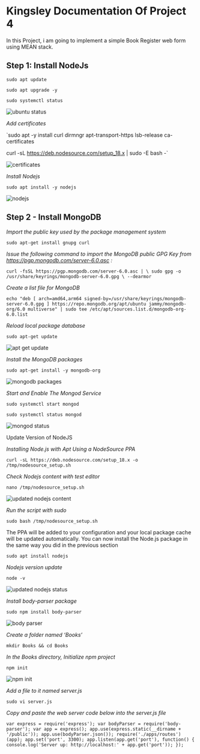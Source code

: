 # Kingsley Documentation Of Project 4

In this Project, i am going to implement a simple Book Register web form using MEAN stack.

## Step 1: Install NodeJs

`sudo apt update`

`sudo apt upgrade -y`

`sudo systemctl status`

![ubuntu status](./images/status-ubuntu.jpg)

*Add certificates*

`sudo apt -y install curl dirmngr apt-transport-https lsb-release ca-certificates

curl -sL https://deb.nodesource.com/setup_18.x | sudo -E bash -`

![certificates](./images/certificates-status.jpg)

*Install Nodejs*

`sudo apt install -y nodejs`

![nodejs](./images/nodejs-status.jpg)


## Step 2 - Install MongoDB

*Import the public key used by the package management system*

`sudo apt-get install gnupg curl`

*Issue the following command to import the MongoDB public GPG Key from 
https://pgp.mongodb.com/server-6.0.asc
:*

`curl -fsSL https://pgp.mongodb.com/server-6.0.asc | \
   sudo gpg -o /usr/share/keyrings/mongodb-server-6.0.gpg \
   --dearmor`

*Create a list file for MongoDB*

`echo "deb [ arch=amd64,arm64 signed-by=/usr/share/keyrings/mongodb-server-6.0.gpg ] https://repo.mongodb.org/apt/ubuntu jammy/mongodb-org/6.0 multiverse" | sudo tee /etc/apt/sources.list.d/mongodb-org-6.0.list
`

*Reload local package database*

`sudo apt-get update`

![apt get update](./images/apt-get-update.jpg)

*Install the MongoDB packages*

`sudo apt-get install -y mongodb-org`

![mongodb packages](./images/mongodb-packages.jpg)

*Start and Enable The Mongod Service*

`sudo systemctl start mongod`

`sudo systemctl status mongod`

![mongod status](./images/mongod-status.jpg)

Update Version of NodeJS

*Installing Node.js with Apt Using a NodeSource PPA*

`curl -sL https://deb.nodesource.com/setup_18.x -o /tmp/nodesource_setup.sh`

*Check Nodejs content with test editor*

`nano /tmp/nodesource_setup.sh`

![updated nodejs content](./images/updated-nodejs-content.jpg)

*Run the script with sudo*

`sudo bash /tmp/nodesource_setup.sh`

The PPA will be added to your configuration and your local package cache will be updated automatically. You can now install the Node.js package in the same way you did in the previous section

`sudo apt install nodejs`

*Nodejs version update*

`node -v`

![updated nodejs status](./images/updated-nodejs-status.jpg)

*Install body-parser package*

`sudo npm install body-parser`

![body parser](./images/body-parser-install.jpg)

*Create a folder named ‘Books’*

`mkdir Books && cd Books`

*In the Books directory, Initialize npm project*

`npm init`

![npm init](./images/npm-init.jpg)

*Add a file to it named server.js*

`sudo vi server.js`

*Copy and paste the web server code below into the server.js file*

`var express = require('express');
var bodyParser = require('body-parser');
var app = express();
app.use(express.static(__dirname + '/public'));
app.use(bodyParser.json());
require('./apps/routes')(app);
app.set('port', 3300);
app.listen(app.get('port'), function() {
    console.log('Server up: http://localhost:' + app.get('port'));
});`















